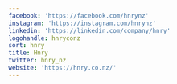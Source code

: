 ```yaml
---
facebook: 'https://facebook.com/hnrynz'
instagram: 'https://instagram.com/hnrynz'
linkedin: 'https://linkedin.com/company/hnry'
logohandle: hnryconz
sort: hnry
title: Hnry
twitter: hnry_nz
website: 'https://hnry.co.nz/'
---
```

